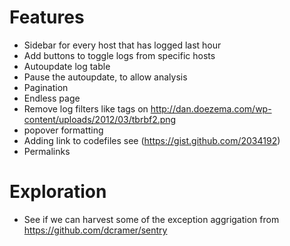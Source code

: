 

# Features
* Sidebar for every host that has logged last hour
 * Add buttons to toggle logs from specific hosts
* Autoupdate log table
 * Pause the autoupdate, to allow analysis
 * Pagination
 * Endless page
* Remove log filters like tags on http://dan.doezema.com/wp-content/uploads/2012/03/tbrbf2.png
* popover formatting
 * Adding link to codefiles see (https://gist.github.com/2034192)
* Permalinks

# Exploration #
* See if we can harvest some of the exception aggrigation from https://github.com/dcramer/sentry

